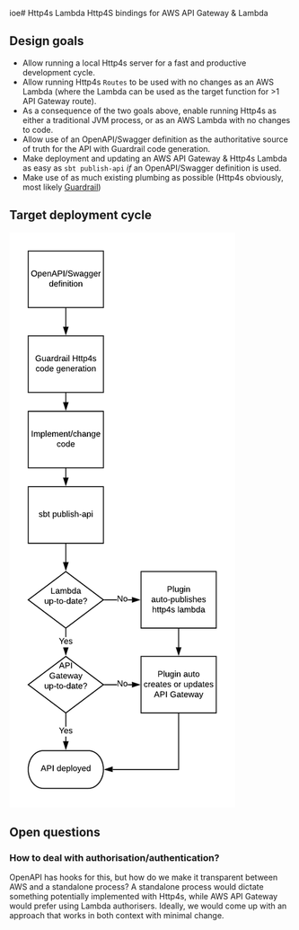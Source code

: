 ioe# Http4s Lambda
Http4S bindings for AWS API Gateway &amp; Lambda

## Design goals
* Allow running a local Http4s server for a fast and productive development cycle.
* Allow running Http4s `Routes` to be used with no changes as an AWS Lambda (where the Lambda can be used as the target function for >1 API Gateway route).
* As a consequence of the two goals above, enable running Http4s as either a traditional JVM process, or as an AWS Lambda with no changes to code.
* Allow use of an OpenAPI/Swagger definition as the authoritative source of truth for the API with Guardrail code generation.
* Make deployment and updating an AWS API Gateway & Http4s Lambda as easy as `sbt publish-api` _if_ an OpenAPI/Swagger definition is used.
* Make use of as much existing plumbing as possible (Http4s obviously, most likely [Guardrail](https://guardrail.dev))

## Target deployment cycle
![alt text](http4s-lambda.png)

## Open questions
### How to deal with authorisation/authentication?
OpenAPI has hooks for this, but how do we make it transparent between AWS and a standalone process?
A standalone process would dictate something potentially implemented with Http4s, while AWS API Gateway would prefer using Lambda authorisers.
Ideally, we would come up with an approach that works in both context with minimal change.
